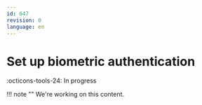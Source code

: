 ```yaml
---
id: 647
revision: 0
language: en
---
```


# Set up biometric authentication

:octicons-tools-24: In progress

!!! note ""
We're working on this content.
